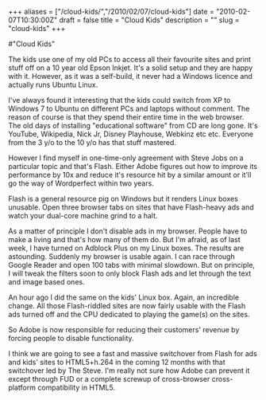+++
aliases = ["/cloud-kids/","/2010/02/07/cloud-kids"]
date = "2010-02-07T10:30:00Z"
draft = false
title = "Cloud Kids"
description = ""
slug = "cloud-kids"
+++

#"Cloud Kids"


 <p>The kids use one of my old PCs to access all their favourite sites and print stuff off on a 10 year old Epson Inkjet. It's a solid setup and they are happy with it. However, as it was a self-build, it never had a Windows licence and actually runs Ubuntu Linux.<p /> I've always found it interesting that the kids could switch from XP to Windows 7 to Ubuntu on different PCs and laptops without comment. The reason of course is that they spend their entire time in the web browser. The old days of installing "educational software" from CD are long gone. It's YouTube, Wikipedia, Nick Jr, Disney Playhouse, Webkinz etc etc. Everyone from the 3 y/o to the 10 y/o has that stuff mastered.<p /> However I find myself in one-time-only agreement with Steve Jobs on a particular topic and that's Flash. Either Adobe figures out how to improve its performance by 10x and reduce it's resource hit by a similar amount or it'll go the way of Wordperfect within two years.<p /> Flash is a general resource pig on Windows but it renders Linux boxes unusable. Open three browser tabs on sites that have Flash-heavy ads and watch your dual-core machine grind to a halt.<p />As a matter of principle I don't disable ads in my browser. People have to make a living and that's how many of them do. But I'm afraid, as of last week, I have turned on Adblock Plus on my Linux boxes. The results are astounding. Suddenly my browser is usable again. I can race through Google Reader and open 100 tabs with minimal slowdown. But on principle, I will tweak the filters soon to only block Flash ads and let through the text and image based ones.<p /> An hour ago I did the same on the kids' Linux box. Again, an incredible change. All those Flash-riddled sites are now fairly usable with the Flash ads turned off and the CPU dedicated to playing the game(s) on the sites.<p /> So Adobe is now responsible for reducing their customers' revenue by forcing people to disable functionality. <p />I think we are going to see a fast and massive switchover from Flash for ads and kids' sites to HTML5+h.264 in the coming 12 months with that switchover led by The Steve. I'm really not sure how Adobe can prevent it except through FUD or a complete screwup of cross-browser cross-platform compatibility in HTML5.</p>
 